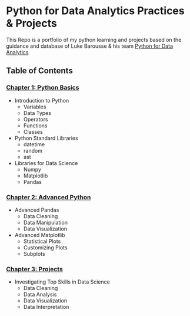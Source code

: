 # Python for Data Analytics Practices & Projects

This Repo is a portfolio of my python learning and projects based on the guidance and database of Luke Barousse & his team [Python for Data Analytics](https://lukebarousse.com/python)

## Table of Contents

### [Chapter 1: Python Basics](/1.Basics/)

- Introduction to Python
    - Variables
    - Data Types
    - Operators
    - Functions
    - Classes
- Python Standard Libraries
    - datetime
    - random
    - ast
- Libraries for Data Science
    - Numpy
    - Matplotlib
    - Pandas

### [Chapter 2: Advanced Python](/2.Advanced/)

- Advanced Pandas
    - Data Cleaning
    - Data Manipulation
    - Data Visualization
- Advanced Matplotlib
    - Statistical Plots
    - Customizing Plots
    - Subplots

### [Chapter 3: Projects](/3.Projects/)

- Investigating Top Skills in Data Science
    - Data Cleaning
    - Data Analysis
    - Data Visualization
    - Data Interpretation